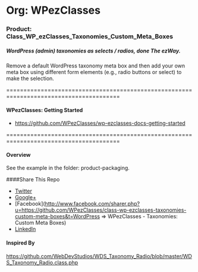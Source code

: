 # Org: WPezClasses
### Product: Class_WP_ezClasses_Taxonomies_Custom_Meta_Boxes

##### WordPress (admin) taxonomies as selects / radios, done The ezWay. 

Remove a default WordPress taxonomy meta box and then add your own meta box using different form elements (e.g., radio buttons or select) to make the selection.

=======================================================================================

#### WPezClasses: Getting Started
- https://github.com/WPezClasses/wp-ezclasses-docs-getting-started

=======================================================================================


#### Overview

See the example in the folder: product-packaging.


####Share This Repo

+ [Twitter](http://twitter.com/share?url=https%3A%2F%2Fgithub.com%2FWPezClasses%2Fclass-wp-ezclasses-taxonomies-custom-meta-boxes%2F&text=%23WordPress%20%3D%3E%20WPezClasses%20-%20Taxonomies%3A%20Custom%20Meta%20Boxes%20%23GitHub%20%40WPezClasses%20Please%20RT)
+ [Google+](https://plus.google.com/share?url=https%3A%2F%2Fgithub.com%2FWPezClasses%2Fclass-wp-ezclasses-taxonomies-custom-meta-boxes%0A&title=WordPress%20%3D%3E%20WPezClasses%20-%20Taxonomies%3A%20Custom%20Meta%20Boxes)
+ [Facebook](http://www.facebook.com/sharer.php?u=https://github.com/WPezClasses/class-wp-ezclasses-taxonomies-custom-meta-boxes&t=WordPress => WPezClasses - Taxonomies: Custom Meta Boxes)
+ [LinkedIn](http://www.linkedin.com/shareArticle?mini=true&url=https%3A%2F%2Fgithub.com%2FWPezClasses%2Fclass-wp-ezclasses-taxonomies-custom-meta-boxes&title=WordPress%20%3D%3E%20WPezClasses%20-%20Taxonomies%3A%20Custom%20Meta%20Boxes&summary=Remove%20a%20default%20WordPress%20taxonomy%20meta%20box%20and%20then%20add%20your%20own%20meta%20box%20using%20different%20form%20elements%20(e.g.%2C%20radio%20buttons%20or%20select)%20to%20make%20the%20selection.%0A)


#### Inspired By 

https://github.com/WebDevStudios/WDS_Taxonomy_Radio/blob/master/WDS_Taxonomy_Radio.class.php